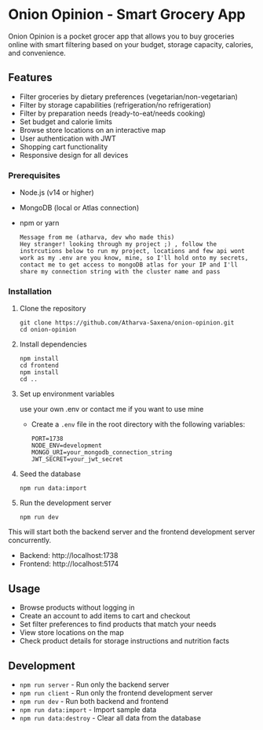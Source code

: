 # Onion Opinion - Smart Grocery App

Onion Opinion is a pocket grocer app that allows you to buy groceries online with smart filtering based on your budget, storage capacity, calories, and convenience.

## Features

- Filter groceries by dietary preferences (vegetarian/non-vegetarian)
- Filter by storage capabilities (refrigeration/no refrigeration)
- Filter by preparation needs (ready-to-eat/needs cooking)
- Set budget and calorie limits
- Browse store locations on an interactive map
- User authentication with JWT
- Shopping cart functionality
- Responsive design for all devices


### Prerequisites

- Node.js (v14 or higher)
- MongoDB (local or Atlas connection)
- npm or yarn

      Message from me (atharva, dev who made this)
      Hey stranger! looking through my project ;) , follow the instrcutions below to run my project, locations and few api wont work as my .env are you know, mine, so I'll hold onto my secrets, contact me to get access to mongoDB atlas for your IP and I'll share my connection string with the cluster name and pass

### Installation
       


1. Clone the repository
   ```
   git clone https://github.com/Atharva-Saxena/onion-opinion.git
   cd onion-opinion
   ```

2. Install dependencies
   ```
   npm install
   cd frontend
   npm install
   cd ..
   ```

3. Set up environment variables 

      use your own .env or contact me if you want to use mine

   
   - Create a `.env` file in the root directory with the following variables:
     ```
     PORT=1738
     NODE_ENV=development
     MONGO_URI=your_mongodb_connection_string 
     JWT_SECRET=your_jwt_secret
     ```

4. Seed the database
   ```
   npm run data:import
   ```

5. Run the development server
   ```
   npm run dev
   ```

This will start both the backend server and the frontend development server concurrently.

- Backend: http://localhost:1738
- Frontend: http://localhost:5174

## Usage

- Browse products without logging in
- Create an account to add items to cart and checkout
- Set filter preferences to find products that match your needs
- View store locations on the map
- Check product details for storage instructions and nutrition facts

## Development

- `npm run server` - Run only the backend server
- `npm run client` - Run only the frontend development server
- `npm run dev` - Run both backend and frontend
- `npm run data:import` - Import sample data
- `npm run data:destroy` - Clear all data from the database

